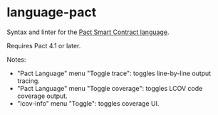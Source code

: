 # language-pact

Syntax and linter for the [Pact Smart Contract language](http://kadena.io/pact).

Requires Pact 4.1 or later.

Notes:
 - "Pact Language" menu "Toggle trace": toggles line-by-line output tracing.
 - "Pact Language" menu "Toggle coverage": toggles LCOV code coverage output.
 - "lcov-info" menu "Toggle": toggles coverage UI.
